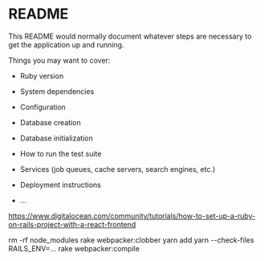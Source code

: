 # README

This README would normally document whatever steps are necessary to get the
application up and running.

Things you may want to cover:

* Ruby version

* System dependencies

* Configuration

* Database creation

* Database initialization

* How to run the test suite

* Services (job queues, cache servers, search engines, etc.)

* Deployment instructions

* ...

https://www.digitalocean.com/community/tutorials/how-to-set-up-a-ruby-on-rails-project-with-a-react-frontend



rm -rf node_modules
rake webpacker:clobber
yarn add <packages-used>
yarn --check-files
RAILS_ENV=... rake webpacker:compile

